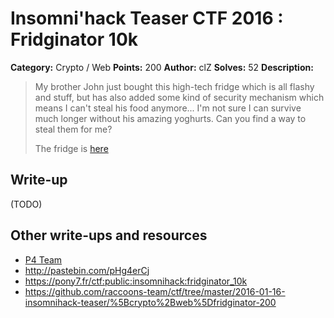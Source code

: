 # Insomni'hack Teaser CTF 2016 : Fridginator 10k

**Category:** Crypto / Web
**Points:** 200
**Author:** clZ
**Solves:** 52
**Description:**

> My brother John just bought this high-tech fridge which is all flashy and stuff, but has also added some kind of security mechanism which means I can't steal his food anymore... I'm not sure I can survive much longer without his amazing yoghurts. Can you find a way to steal them for me?
>
> The fridge is [here](http://fridge.insomnihack.ch/login?next=/)


## Write-up

(TODO)

## Other write-ups and resources

* [P4 Team](https://github.com/p4-team/ctf/tree/master/2016-01-16-insomnihack/crypto_200_fridginator#eng-version)
* <http://pastebin.com/pHg4erCj>
* <https://pony7.fr/ctf:public:insomnihack:fridginator_10k>
* <https://github.com/raccoons-team/ctf/tree/master/2016-01-16-insomnihack-teaser/%5Bcrypto%2Bweb%5Dfridginator-200>

